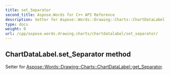 ```yaml
---
title: set_Separator
second_title: Aspose.Words for C++ API Reference
description: Setter for Aspose::Words::Drawing::Charts::ChartDataLabel::get_Separator. 
type: docs
weight: 0
url: /cpp/aspose.words.drawing.charts/chartdatalabel/set_separator/
---
```

## ChartDataLabel.set_Separator method


Setter for [Aspose::Words::Drawing::Charts::ChartDataLabel::get_Separator](./get_separator/).

